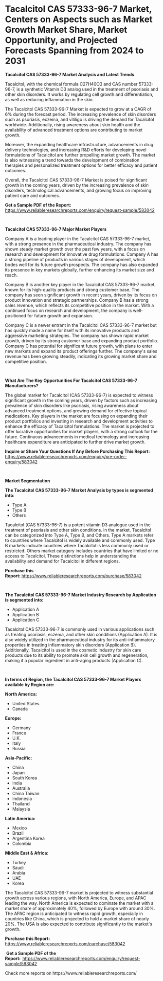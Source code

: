 <p><h1>Tacalcitol CAS 57333-96-7 Market, Centers on Aspects such as Market Growth Market Share, Market Opportunity, and Projected Forecasts Spanning from 2024 to 2031</h1></p><p><strong>Tacalcitol CAS 57333-96-7 Market Analysis and Latest Trends</strong></p>
<p><p>Tacalcitol, with the chemical formula C27H40O3 and CAS number 57333-96-7, is a synthetic Vitamin D3 analog used in the treatment of psoriasis and other skin disorders. It works by regulating cell growth and differentiation, as well as reducing inflammation in the skin.</p><p>The Tacalcitol CAS 57333-96-7 Market is expected to grow at a CAGR of 6% during the forecast period. The increasing prevalence of skin disorders such as psoriasis, eczema, and vitiligo is driving the demand for Tacalcitol worldwide. Additionally, rising awareness about skin health and the availability of advanced treatment options are contributing to market growth.</p><p>Moreover, the expanding healthcare infrastructure, advancements in drug delivery technologies, and increasing R&D efforts for developing novel formulations of Tacalcitol are further propelling market growth. The market is also witnessing a trend towards the development of combination therapies and personalized treatment options for better efficacy and patient outcomes.</p><p>Overall, the Tacalcitol CAS 57333-96-7 Market is poised for significant growth in the coming years, driven by the increasing prevalence of skin disorders, technological advancements, and growing focus on improving patient care and outcomes.</p></p>
<p><strong>Get a Sample PDF of the Report:&nbsp;</strong> <a href="https://www.reliableresearchreports.com/enquiry/request-sample/583042">https://www.reliableresearchreports.com/enquiry/request-sample/583042</a></p>
<p>&nbsp;</p>
<p><strong>Tacalcitol CAS 57333-96-7 Major Market Players</strong></p>
<p><p>Company A is a leading player in the Tacalcitol CAS 57333-96-7 market, with a strong presence in the pharmaceutical industry. The company has shown steady market growth over the past few years, with a focus on research and development for innovative drug formulations. Company A has a strong pipeline of products in various stages of development, which bodes well for its future growth prospects. The company has also expanded its presence in key markets globally, further enhancing its market size and reach.</p><p>Company B is another key player in the Tacalcitol CAS 57333-96-7 market, known for its high-quality products and strong customer base. The company has seen significant growth in recent years, driven by its focus on product innovation and strategic partnerships. Company B has a strong sales revenue, which reflects its competitive position in the market. With a continued focus on research and development, the company is well-positioned for future growth and expansion.</p><p>Company C is a newer entrant in the Tacalcitol CAS 57333-96-7 market but has quickly made a name for itself with its innovative products and aggressive marketing strategies. The company has shown rapid market growth, driven by its strong customer base and expanding product portfolio. Company C has potential for significant future growth, with plans to enter new markets and expand its product offerings further. The company's sales revenue has been growing steadily, indicating its growing market share and competitive position.</p></p>
<p>&nbsp;</p>
<p><strong>What Are The Key Opportunities For Tacalcitol CAS 57333-96-7 Manufacturers?</strong></p>
<p><p>The global market for Tacalcitol (CAS 57333-96-7) is expected to witness significant growth in the coming years, driven by factors such as increasing prevalence of skin disorders like psoriasis, rising awareness about advanced treatment options, and growing demand for effective topical medications. Key players in the market are focusing on expanding their product portfolios and investing in research and development activities to enhance the efficacy of Tacalcitol formulations. The market is projected to offer lucrative opportunities for market players, with a strong outlook for the future. Continuous advancements in medical technology and increasing healthcare expenditure are anticipated to further drive market growth.</p></p>
<p><strong>Inquire or Share Your Questions If Any Before Purchasing This Report:</strong> <a href="https://www.reliableresearchreports.com/enquiry/pre-order-enquiry/583042">https://www.reliableresearchreports.com/enquiry/pre-order-enquiry/583042</a></p>
<p>&nbsp;</p>
<p><strong>Market Segmentation</strong></p>
<p><strong>The Tacalcitol CAS 57333-96-7 Market Analysis by types is segmented into:</strong></p>
<p><ul><li>Type A</li><li>Type B</li><li>Others</li></ul></p>
<p><p>Tacalcitol (CAS 57333-96-7) is a potent vitamin D3 analogue used in the treatment of psoriasis and other skin conditions. In the market, Tacalcitol can be categorized into Type A, Type B, and Others. Type A markets refer to countries where Tacalcitol is widely available and commonly used. Type B markets indicate countries where Tacalcitol is less commonly used or restricted. Others market category includes countries that have limited or no access to Tacalcitol. These distinctions help in understanding the availability and demand for Tacalcitol in different regions.</p></p>
<p><strong>Purchase this Report:&nbsp;</strong><a href="https://www.reliableresearchreports.com/purchase/583042">https://www.reliableresearchreports.com/purchase/583042</a></p>
<p>&nbsp;</p>
<p><strong>The Tacalcitol CAS 57333-96-7 Market Industry Research by Application is segmented into:</strong></p>
<p><ul><li>Application A</li><li>Application B</li><li>Application C</li></ul></p>
<p><p>Tacalcitol CAS 57333-96-7 is commonly used in various applications such as treating psoriasis, eczema, and other skin conditions (Application A). It is also widely utilized in the pharmaceutical industry for its anti-inflammatory properties in treating inflammatory skin disorders (Application B). Additionally, Tacalcitol is used in the cosmetic industry for skin care products due to its ability to promote skin cell growth and regeneration, making it a popular ingredient in anti-aging products (Application C).</p></p>
<p>&nbsp;</p>
<p><strong>In terms of Region, the Tacalcitol CAS 57333-96-7 Market Players available by Region are:</strong></p>
<p>
    <p> <strong> North America: </strong>
        <ul>
            <li>United States</li>
            <li>Canada</li>
        </ul>
        </p> 
    <p> <strong> Europe: </strong>
        <ul>
            <li>Germany</li>
            <li>France</li>
            <li>U.K.</li>
            <li>Italy</li>
            <li>Russia</li>
        </ul>
        </p> 
    <p> <strong> Asia-Pacific: </strong>
        <ul>
            <li>China</li>
            <li>Japan</li>
            <li>South Korea</li>
            <li>India</li>
            <li>Australia</li>
            <li>China Taiwan</li>
            <li>Indonesia</li>
            <li>Thailand</li>
            <li>Malaysia</li>
        </ul>
        </p> 
    <p> <strong> Latin America: </strong>
        <ul>
            <li>Mexico</li>
            <li>Brazil</li>
            <li>Argentina Korea</li>
            <li>Colombia</li>
        </ul>
        </p> 
    <p> <strong> Middle East & Africa: </strong>
        <ul>
            <li>Turkey</li>
            <li>Saudi</li>
            <li>Arabia</li>
            <li>UAE</li>
            <li>Korea</li>
        </ul>
    </p>
    </p>
<p><p>The Tacalcitol CAS 57333-96-7 market is projected to witness substantial growth across various regions, with North America, Europe, and APAC leading the way. North America is expected to dominate the market with a market share of approximately 40%, followed by Europe with around 30%. The APAC region is anticipated to witness rapid growth, especially in countries like China, which is projected to hold a market share of nearly 20%. The USA is also expected to contribute significantly to the market's growth.</p></p>
<p><strong>Purchase this Report: </strong><a href="https://www.reliableresearchreports.com/purchase/583042">https://www.reliableresearchreports.com/purchase/583042</a></p>
<p>&nbsp;<strong>Get a Sample PDF of the Report:&nbsp;&nbsp;</strong><a href="https://www.reliableresearchreports.com/enquiry/request-sample/583042">https://www.reliableresearchreports.com/enquiry/request-sample/583042</a></p>
<p><strong></strong></p>
<p>Check more reports on https://www.reliableresearchreports.com/</p>